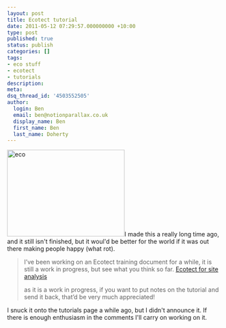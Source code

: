 ```yaml
---
layout: post
title: Ecotect tutorial
date: 2011-05-12 07:29:57.000000000 +10:00
type: post
published: true
status: publish
categories: []
tags:
- eco stuff
- ecotect
- tutorials
description:
meta:
dsq_thread_id: '4503552505'
author:
  login: Ben
  email: ben@notionparallax.co.uk
  display_name: Ben
  first_name: Ben
  last_name: Doherty
---
```

<p><img class="alignright" title="eco" src="{{ site.baseurl }}/assets/eco.PNG" alt="eco" width="275" height="203" />I made this a really long time ago, and it still isn't finished, but it woul'd be better for the world if it was out there making people happy (what rot).</p>
<blockquote><p>I’ve been working on an Ecotect training document for a while, it is still a work in progress, but see what you think so far. <a href="http://www.notionparallax.co.uk/wordpressImages/intro%20to%20ecotect.pdf">Ecotect for site analysis</a></p>
<p>as it is a work in progress, if you want to put notes on the tutorial and send it back, that’d be very much appreciated!</p></blockquote>
<p>I snuck it onto the tutorials page a while ago, but I didn't announce it. If there is enough enthusiasm in the comments I'll carry on working on it.</p>
